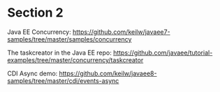 # Section 2

Java EE Concurrency:
https://github.com/keilw/javaee7-samples/tree/master/samples/concurrency

The taskcreator in the Java EE repo:
https://github.com/javaee/tutorial-examples/tree/master/concurrency/taskcreator

CDI Async demo:
https://github.com/keilw/javaee8-samples/tree/master/cdi/events-async

 